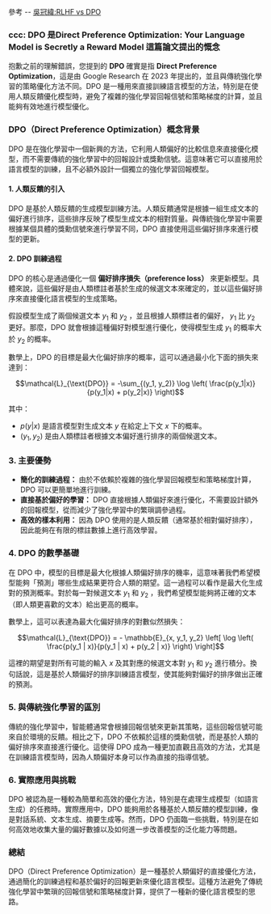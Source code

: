 參考 -- [吳冠緯:RLHF vs DPO](https://hackmd.io/@dave0907/rkpFaDROp)

### ccc: DPO 是Direct Preference Optimization: Your Language Model is Secretly a Reward Model 這篇論文提出的慨念

抱歉之前的理解錯誤，您提到的 **DPO** 確實是指 **Direct Preference Optimization**，這是由 Google Research 在 2023 年提出的，並且與傳統強化學習的策略優化方法不同。DPO 是一種用來直接訓練語言模型的方法，特別是在使用人類反饋優化模型時，避免了複雜的強化學習回報信號和策略梯度的計算，並且能夠有效地進行模型優化。

### **DPO（Direct Preference Optimization）概念背景**

DPO 是在強化學習中一個新興的方法，它利用人類偏好的比較信息來直接優化模型，而不需要傳統的強化學習中的回報設計或獎勳信號。這意味著它可以直接用於語言模型的訓練，且不必額外設計一個獨立的強化學習回報模型。

#### **1. 人類反饋的引入**
DPO 是基於人類反饋的生成模型訓練方法。人類反饋通常是根據一組生成文本的偏好進行排序，這些排序反映了模型生成文本的相對質量。與傳統強化學習中需要根據某個具體的獎勳信號來進行學習不同，DPO 直接使用這些偏好排序來進行模型的更新。

#### **2. DPO 訓練過程**

DPO 的核心是通過優化一個 **偏好排序損失（preference loss）** 來更新模型。具體來說，這些偏好是由人類標註者基於生成的候選文本來確定的，並以這些偏好排序來直接優化語言模型的生成策略。

假設模型生成了兩個候選文本  $`y_1`$  和  $`y_2`$ ，並且根據人類標註者的偏好， $`y_1`$  比  $`y_2`$  更好。那麼，DPO 就會根據這種偏好對模型進行優化，使得模型生成  $`y_1`$  的概率大於  $`y_2`$  的概率。

數學上，DPO 的目標是最大化偏好排序的概率，這可以通過最小化下面的損失來達到：


```math
\mathcal{L}_{\text{DPO}} = -\sum_{(y_1, y_2)} \log \left( \frac{p(y_1|x)}{p(y_1|x) + p(y_2|x)} \right)
```


其中：
-  $`p(y|x)`$  是語言模型對生成文本  $`y`$  在給定上下文  $`x`$  下的概率。
-  $`(y_1, y_2)`$  是由人類標註者根據文本偏好進行排序的兩個候選文本。

### **3. 主要優勢**

- **簡化的訓練過程：** 由於不依賴於複雜的強化學習回報模型和策略梯度計算，DPO 可以更簡單地進行訓練。
- **直接基於偏好的學習：** DPO 直接根據人類偏好來進行優化，不需要設計額外的回報模型，從而減少了強化學習中的繁瑣調參過程。
- **高效的樣本利用：** 因為 DPO 使用的是人類反饋（通常基於相對偏好排序），因此能夠在有限的標註數據上進行高效學習。

### **4. DPO 的數學基礎**

在 DPO 中，模型的目標是最大化根據人類偏好排序的機率，這意味著我們希望模型能夠「預測」哪些生成結果更符合人類的期望。這一過程可以看作是最大化生成對的預測概率。對於每一對候選文本  $`y_1`$  和  $`y_2`$ ，我們希望模型能夠將正確的文本（即人類更喜歡的文本）給出更高的概率。

數學上，這可以表達為最大化偏好排序的對數似然損失：


```math
\mathcal{L}_{\text{DPO}} = - \mathbb{E}_{x, y_1, y_2} \left[ \log \left( \frac{p(y_1 | x)}{p(y_1 | x) + p(y_2 | x)} \right) \right]
```


這裡的期望是對所有可能的輸入  $`x`$  及其對應的候選文本對  $`y_1`$  和  $`y_2`$  進行積分。換句話說，這是基於人類偏好的排序訓練語言模型，使其能夠對偏好的排序做出正確的預測。

### **5. 與傳統強化學習的區別**

傳統的強化學習中，智能體通常會根據回報信號來更新其策略，這些回報信號可能來自於環境的反饋。相比之下，DPO 不依賴於這樣的獎勳信號，而是基於人類的偏好排序來直接進行優化。這使得 DPO 成為一種更加直觀且高效的方法，尤其是在訓練語言模型時，因為人類偏好本身可以作為直接的指導信號。

### **6. 實際應用與挑戰**

DPO 被認為是一種較為簡單和高效的優化方法，特別是在處理生成模型（如語言生成）的任務時。實際應用中，DPO 能夠用於各種基於人類反饋的模型訓練，像是對話系統、文本生成、摘要生成等。然而，DPO 仍面臨一些挑戰，特別是在如何高效地收集大量的偏好數據以及如何進一步改善模型的泛化能力等問題。

### **總結**

DPO（Direct Preference Optimization）是一種基於人類偏好的直接優化方法，通過簡化的訓練過程和基於偏好的回報更新來優化語言模型。這種方法避免了傳統強化學習中繁瑣的回報信號和策略梯度計算，提供了一種新的優化語言模型的思路。